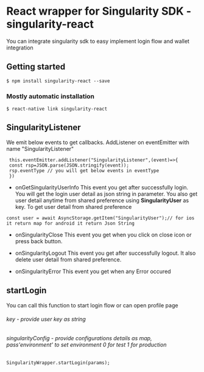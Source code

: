 # React wrapper for Singularity SDK - singularity-react
You  can integrate singularity sdk to easy implement login flow and wallet integration

## Getting started

`$ npm install singularity-react --save`

### Mostly automatic installation

`$ react-native link singularity-react`

## SingularityListener

We emit below events to get callbacks. AddListener on eventEmitter  with name "SingularityListener"
```react-native
 this.eventEmitter.addListener("SingularityListener",(event)=>{
 const rsp=JSON.parse(JSON.stringify(event));
 rsp.eventType // you will get below events in eventType
 })
 ```
 
- onGetSingularityUserInfo
This event you get after successfully login. You will get the login user detail as json string in parameter.
You also get user detail anytime from shared preference using **SingularityUser** as key.
To get user detail from shared preference
```react-native
const user = await AsyncStorage.getItem("SingularityUser");// for ios it return map for android it return Json String
```

- onSingularityClose
This event you get when you click on close icon or press back button.


- onSingularityLogout
This event you get after successfully logout. It also delete user detail from shared preference.

- onSingularityError
This event you get when any Error occured

## startLogin
You can call this function to start login flow or can open profile page
  ###### key - provide user key as string
  ###### singularityConfig - provide configurations details as map, pass'environment' to set environment 0 for test 1 for production
  ```react-native
SingularityWrapper.startLogin(params);
  
```
  
  
  
